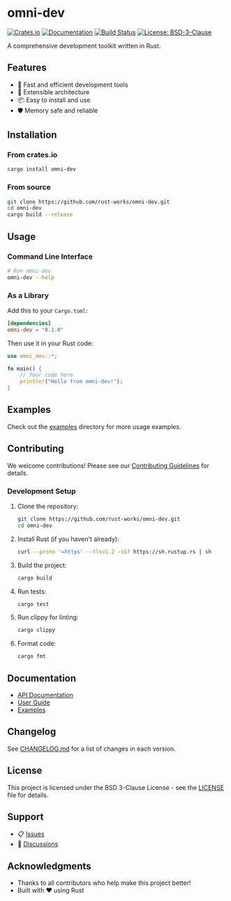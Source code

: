 # omni-dev

[![Crates.io](https://img.shields.io/crates/v/omni-dev.svg)](https://crates.io/crates/omni-dev)
[![Documentation](https://docs.rs/omni-dev/badge.svg)](https://docs.rs/omni-dev)
[![Build Status](https://github.com/rust-works/omni-dev/workflows/CI/badge.svg)](https://github.com/rust-works/omni-dev/actions)
[![License: BSD-3-Clause](https://img.shields.io/badge/License-BSD%203--Clause-blue.svg)](LICENSE)

A comprehensive development toolkit written in Rust.

## Features

- 🚀 Fast and efficient development tools
- 🔧 Extensible architecture
- 📦 Easy to install and use
- 🛡️ Memory safe and reliable

## Installation

### From crates.io

```bash
cargo install omni-dev
```

### From source

```bash
git clone https://github.com/rust-works/omni-dev.git
cd omni-dev
cargo build --release
```

## Usage

### Command Line Interface

```bash
# Run omni-dev
omni-dev --help
```

### As a Library

Add this to your `Cargo.toml`:

```toml
[dependencies]
omni-dev = "0.1.0"
```

Then use it in your Rust code:

```rust
use omni_dev::*;

fn main() {
    // Your code here
    println!("Hello from omni-dev!");
}
```

## Examples

Check out the [examples](examples/) directory for more usage examples.

## Contributing

We welcome contributions! Please see our [Contributing Guidelines](CONTRIBUTING.md) for details.

### Development Setup

1. Clone the repository:
   ```bash
   git clone https://github.com/rust-works/omni-dev.git
   cd omni-dev
   ```

2. Install Rust (if you haven't already):
   ```bash
   curl --proto '=https' --tlsv1.2 -sSf https://sh.rustup.rs | sh
   ```

3. Build the project:
   ```bash
   cargo build
   ```

4. Run tests:
   ```bash
   cargo test
   ```

5. Run clippy for linting:
   ```bash
   cargo clippy
   ```

6. Format code:
   ```bash
   cargo fmt
   ```

## Documentation

- [API Documentation](https://docs.rs/omni-dev)
- [User Guide](docs/guide.md)
- [Examples](examples/)

## Changelog

See [CHANGELOG.md](CHANGELOG.md) for a list of changes in each version.

## License

This project is licensed under the BSD 3-Clause License - see the [LICENSE](LICENSE) file for details.

## Support

- 📋 [Issues](https://github.com/rust-works/omni-dev/issues)
- 💬 [Discussions](https://github.com/rust-works/omni-dev/discussions)

## Acknowledgments

- Thanks to all contributors who help make this project better!
- Built with ❤️ using Rust